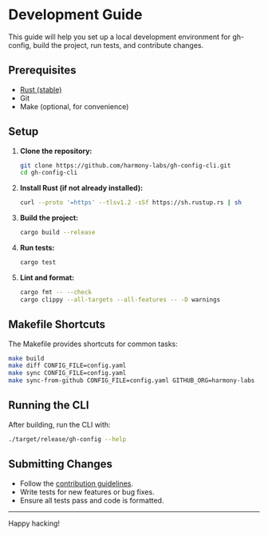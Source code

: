 # Development Guide

This guide will help you set up a local development environment for gh-config, build the project, run tests, and contribute changes.

## Prerequisites

- [Rust (stable)](https://rustup.rs/)
- Git
- Make (optional, for convenience)

## Setup

1. **Clone the repository:**
   ```bash
   git clone https://github.com/harmony-labs/gh-config-cli.git
   cd gh-config-cli
   ```

2. **Install Rust (if not already installed):**
   ```bash
   curl --proto '=https' --tlsv1.2 -sSf https://sh.rustup.rs | sh
   ```

3. **Build the project:**
   ```bash
   cargo build --release
   ```

4. **Run tests:**
   ```bash
   cargo test
   ```

5. **Lint and format:**
   ```bash
   cargo fmt -- --check
   cargo clippy --all-targets --all-features -- -D warnings
   ```

## Makefile Shortcuts

The Makefile provides shortcuts for common tasks:

```bash
make build
make diff CONFIG_FILE=config.yaml
make sync CONFIG_FILE=config.yaml
make sync-from-github CONFIG_FILE=config.yaml GITHUB_ORG=harmony-labs
```

## Running the CLI

After building, run the CLI with:

```bash
./target/release/gh-config --help
```

## Submitting Changes

- Follow the [contribution guidelines](../CONTRIBUTING.md).
- Write tests for new features or bug fixes.
- Ensure all tests pass and code is formatted.

---
Happy hacking!